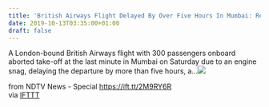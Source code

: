 ```yaml
---
title: 'British Airways Flight Delayed By Over Five Hours In Mumbai: Report'
date: 2019-10-13T03:35:00+01:00
draft: false
---
```


A London-bound British Airways flight with 300 passengers onboard aborted take-off at the last minute in Mumbai on Saturday due to an engine snag, delaying the departure by more than five hours, a...![](http://feeds.feedburner.com/~r/NDTV-LatestNews/~4/CZy1kcNQj8k)  
  
from NDTV News - Special https://ift.tt/2M9RY6R  
via [IFTTT](https://ifttt.com/?ref=da&site=blogger)